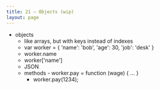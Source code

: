 ```yaml
---
title: 21 – Objects (wip)
layout: page
---
```


- objects
  - like arrays, but with keys instead of indexes
  - var worker = { 'name': 'bob', 'age': 30, 'job': 'desk' }
  - worker.name
  - worker['name']
  - JSON
  - methods - worker.pay = function (wage) { … }
    - worker.pay(1234);
